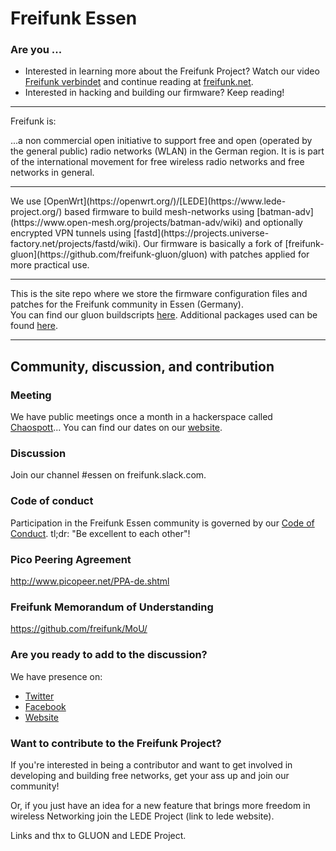 # Freifunk Essen

### Are you ...

  * Interested in learning more about the Freifunk Project?  Watch our video [Freifunk verbindet](https://vimeo.com/64814620) and continue reading at [freifunk.net](https://freifunk.net/en/).
  * Interested in hacking and building our firmware?  Keep reading!

<hr>
Freifunk is:

...a non commercial open initiative to support free and open (operated by the general public) radio networks (WLAN) in the German region.
It is is part of the international movement for free wireless radio networks and free networks in general.

<hr>
We use [OpenWrt](https://openwrt.org/)/[LEDE](https://www.lede-project.org/) based firmware to build mesh-networks using [batman-adv](https://www.open-mesh.org/projects/batman-adv/wiki) and optionally encrypted VPN tunnels using [fastd](https://projects.universe-factory.net/projects/fastd/wiki). 
Our firmware is basically a fork of [freifunk-gluon](https://github.com/freifunk-gluon/gluon) with patches applied for more practical use.<hr>

This is the site repo where we store the firmware configuration files and patches for the Freifunk community in Essen (Germany).<br />
You can find our gluon buildscripts [here](https://github.com/FFEssen/firmware).
Additional packages used can be found [here](https://github.com/FFEssen/packages).
<hr>

## Community, discussion, and contribution

### Meeting
We have public meetings once a month in a hackerspace called [Chaospott](https://chaospott.de)... 
You can find our dates on our [website](https://freifunk-essen.de/kontakt#termine).

### Discussion
Join our channel #essen on freifunk.slack.com.

### Code of conduct

Participation in the Freifunk Essen community is governed by our [Code of Conduct](code-of-conduct.md).
tl;dr: "Be excellent to each other"!

### Pico Peering Agreement

http://www.picopeer.net/PPA-de.shtml

### Freifunk Memorandum of Understanding

https://github.com/freifunk/MoU/


### Are you ready to add to the discussion?

We have presence on:

 * [Twitter](https://twitter.com/ffessen)
 * [Facebook](https://facebook.com/freifunk.essen)
 * [Website](https://freifunk-essen.de/)


### Want to contribute to the Freifunk Project?

If you're interested in being a contributor and want to get involved in developing and building free networks, get your ass up and join our community!

Or, if you just have an idea for a new feature that brings more freedom in wireless Networking join the LEDE Project (link to lede website).

Links and thx to GLUON and LEDE Project.
